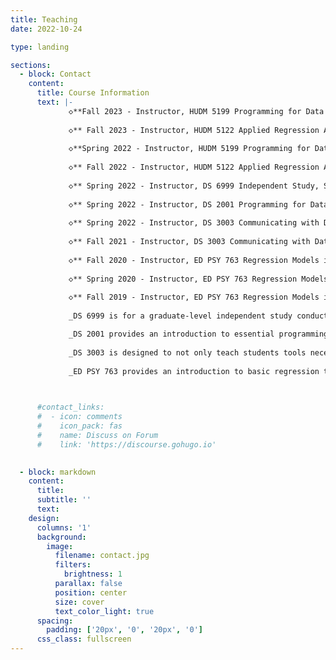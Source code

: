 ```yaml
---
title: Teaching
date: 2022-10-24

type: landing

sections:
  - block: Contact
    content:
      title: Course Information
      text: |-
             ◇**Fall 2023 - Instructor, HUDM 5199 Programming for Data Science, Dept of Human Development, Teachers College, Columbia University.**
      
             ◇** Fall 2023 - Instructor, HUDM 5122 Applied Regression Analysis, Dept of Human Development, Teachers College, Columbia University.**
      
             ◇**Spring 2022 - Instructor, HUDM 5199 Programming for Data Science, Dept of Human Development, Teachers College, Columbia University.**
     
             ◇** Fall 2022 - Instructor, HUDM 5122 Applied Regression Analysis, Dept of Human Development, Teachers College, Columbia University.**
      
             ◇** Spring 2022 - Instructor, DS 6999 Independent Study, School of Data Science, University of Virginia.**
             
             ◇** Spring 2022 - Instructor, DS 2001 Programming for Data Science, School of Data Science, University of Virginia.**
             
             ◇** Spring 2022 - Instructor, DS 3003 Communicating with Data, School of Data Science, University of Virginia.**
      
             ◇** Fall 2021 - Instructor, DS 3003 Communicating with Data, School of Data Science, University of Virginia.**
      
             ◇** Fall 2020 - Instructor, ED PSY 763 Regression Models in Education, Dept of Educational Psychology, University of Wisconsin-Madison.**
      
             ◇** Spring 2020 - Instructor, ED PSY 763 Regression Models in Education, Dept of Educational Psychology, University of Wisconsin-Madison.**
      
             ◇** Fall 2019 - Instructor, ED PSY 763 Regression Models in Education, Dept of Educational Psychology, University of Wisconsin-Madison.**
             
             _DS 6999 is for a graduate-level independent study conducted under the supervision of a specific instructor._

             _DS 2001 provides an introduction to essential programming concepts, structures, and techniques for data science. Programming languages Python, R, and SQL will be covered with popular data frame focused packages being targeted. Additionally, essential and complementary topics are taught, such as testing and debugging, exception handling, and an introduction to visualization._
             
             _DS 3003 is designed to not only teach students tools necessary to visualize data but also effective techniques for explaining data driven results with an emphasis on communicating statistical output in a manner that best represents the findings. Examples might include tailoring messages based on the audience or shaping visualizations to follow a story-line. Content on the development of interactive plots and dashboards using ggplot, plotly, and Shiny will also be included._
             
             _ED PSY 763 provides an introduction to basic regression techniques and serves as a solid foundation for more advanced methods like hierarchical linear modeling (HLM) or structural equation modeling (SEM). The general objective is to make you familiar with the theoretical foundations of regression analysis as well as its application to real datasets. All the analyses will be done in R which is a free language and environment for statistical computing and graphics._


      
      #contact_links:
      #  - icon: comments
      #    icon_pack: fas
      #    name: Discuss on Forum
      #    link: 'https://discourse.gohugo.io'
    

  - block: markdown
    content:
      title:
      subtitle: ''
      text:
    design:
      columns: '1'
      background:
        image: 
          filename: contact.jpg
          filters:
            brightness: 1
          parallax: false
          position: center
          size: cover
          text_color_light: true
      spacing:
        padding: ['20px', '0', '20px', '0']
      css_class: fullscreen
---
```


